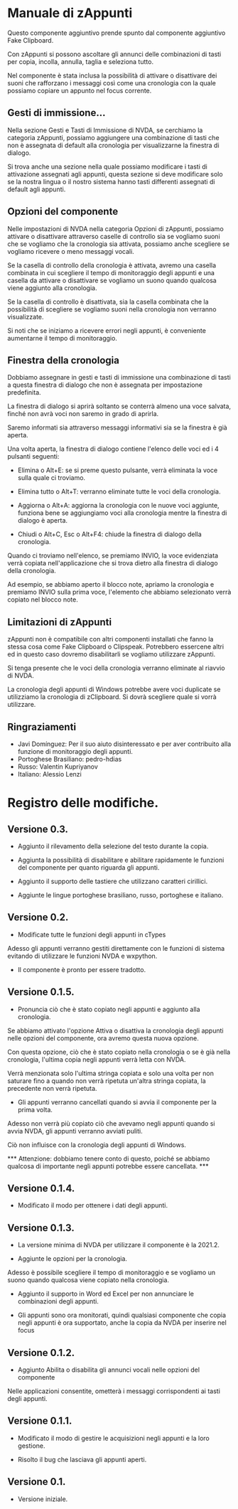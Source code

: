 # Manuale di zAppunti

Questo componente aggiuntivo prende spunto dal componente aggiuntivo Fake Clipboard.

Con zAppunti si possono ascoltare gli annunci delle combinazioni di tasti per copia, incolla, annulla, taglia e seleziona tutto.

Nel componente è stata inclusa la possibilità di attivare o disattivare dei suoni che rafforzano i messaggi così come una cronologia con la quale possiamo copiare un appunto nel focus corrente.

## Gesti di immissione...

Nella sezione Gesti e Tasti di Immissione di NVDA, se cerchiamo la categoria zAppunti, possiamo aggiungere una combinazione di tasti che non è assegnata di default alla cronologia per visualizzarne la finestra di dialogo.

Si trova anche una sezione nella 	quale possiamo modificare i tasti di attivazione assegnati agli appunti, questa sezione si deve modificare solo se la nostra lingua o il nostro sistema hanno tasti differenti assegnati di default agli appunti.

## Opzioni del componente

Nelle impostazioni di NVDA nella categoria Opzioni di zAppunti, possiamo attivare o disattivare attraverso caselle di controllo sia se vogliamo suoni che se vogliamo che la cronologia sia attivata, possiamo anche scegliere se vogliamo ricevere o meno messaggi vocali.

Se la casella di controllo della cronologia è attivata, avremo una casella combinata in cui scegliere il tempo di monitoraggio degli appunti e una casella da attivare o disattivare se vogliamo un suono quando qualcosa viene aggiunto alla cronologia.

Se la casella di controllo è disattivata, sia la casella combinata che la possibilità di scegliere se vogliamo suoni nella cronologia non verranno visualizzate.

Si noti che se iniziamo a ricevere errori negli appunti, è conveniente aumentarne il tempo di monitoraggio.

## Finestra della cronologia

Dobbiamo assegnare in gesti e tasti di immissione una combinazione di tasti a questa finestra di dialogo  che non è assegnata per impostazione predefinita.

La finestra di dialogo si aprirà soltanto se conterrà almeno una voce salvata, finché non avrà voci non saremo in grado di aprirla.

Saremo informati sia attraverso messaggi informativi sia se la finestra è già aperta.

Una volta aperta, la finestra di dialogo contiene l'elenco delle voci ed i 4 pulsanti seguenti:

* Elimina o Alt+E: se si preme questo pulsante, verrà eliminata la voce sulla quale ci troviamo.

* Elimina tutto o Alt+T: verranno eliminate tutte le voci della cronologia.

* Aggiorna o Alt+A: aggiorna la cronologia con le nuove voci aggiunte, funziona bene se aggiungiamo voci alla cronologia mentre la finestra di dialogo è aperta.

* Chiudi o Alt+C, Esc o Alt+F4: chiude la finestra di dialogo della cronologia.

Quando ci troviamo nell'elenco, se premiamo INVIO, la voce evidenziata verrà copiata nell'applicazione che si trova dietro alla finestra di dialogo della cronologia.

Ad esempio, se abbiamo aperto il blocco note, apriamo la cronologia e premiamo INVIO sulla prima voce, l'elemento che abbiamo selezionato verrà copiato nel blocco note.

## Limitazioni di zAppunti

zAppunti non è compatibile con altri componenti installati che fanno la stessa cosa come Fake Clipboard o Clipspeak. Potrebbero essercene altri ed in questo caso dovremo disabilitarli se vogliamo utilizzare zAppunti.

Si tenga presente che le voci della cronologia verranno eliminate al riavvio di NVDA.

La cronologia degli appunti di Windows potrebbe avere voci duplicate se utilizziamo la cronologia di zClipboard. Si dovrà scegliere quale si vorrà utilizzare.

## Ringraziamenti

* Javi Domínguez: Per il suo aiuto disinteressato e per aver contribuito alla funzione di monitoraggio degli appunti.
* Portoghese Brasiliano: pedro-hdias
* Russo: Valentin Kupriyanov
* Italiano: Alessio Lenzi

# Registro delle modifiche.
## Versione 0.3.

* Aggiunto il rilevamento della selezione del testo durante la copia.

* Aggiunta la possibilità di disabilitare e abilitare rapidamente le funzioni del componente per quanto riguarda gli appunti.

* Aggiunto il supporto delle tastiere che utilizzano caratteri cirillici.

* Aggiunte le lingue portoghese brasiliano, russo, portoghese e italiano.

## Versione 0.2.

* Modificate tutte le funzioni degli appunti in cTypes

Adesso gli appunti verranno gestiti direttamente con le funzioni di sistema evitando di utilizzare le funzioni NVDA e wxpython.

* Il componente è pronto per essere tradotto.

## Versione 0.1.5.

* Pronuncia ciò che è stato copiato negli appunti e aggiunto alla cronologia.

Se abbiamo attivato l'opzione Attiva o disattiva la cronologia degli appunti nelle opzioni del componente, ora avremo questa nuova opzione.

Con questa opzione, ciò che è stato copiato nella cronologia o se è già nella cronologia, l'ultima copia negli appunti verrà letta con NVDA.

Verrà menzionata solo l'ultima stringa copiata e solo una volta per non saturare fino a quando non verrà ripetuta un'altra stringa copiata, la precedente non verrà ripetuta.

* Gli appunti verranno cancellati quando si avvia il componente per la prima volta.

Adesso non verrà più copiato ciò che avevamo negli appunti quando si avvia NVDA, gli appunti verranno avviati puliti.

Ciò non influisce con la cronologia degli appunti di Windows.

*** Attenzione: dobbiamo tenere conto di questo, poiché se abbiamo qualcosa di importante negli appunti potrebbe essere cancellata. ***

## Versione 0.1.4.

* Modificato il modo per ottenere i dati degli appunti.

## Versione 0.1.3.

* La versione minima di NVDA per utilizzare il componente è la 2021.2.

* Aggiunte le opzioni per la cronologia.

Adesso è possibile scegliere il tempo di monitoraggio e se vogliamo un suono quando qualcosa viene copiato nella cronologia.

* Aggiunto il supporto in Word ed Excel per non annunciare le combinazioni degli appunti.

* Gli appunti sono ora monitorati, quindi qualsiasi componente che copia negli appunti è ora supportato, anche la copia da NVDA per inserire nel focus

## Versione 0.1.2.

* Aggiunto Abilita o disabilita gli annunci vocali nelle opzioni del componente

Nelle applicazioni consentite, ometterà i messaggi corrispondenti ai tasti degli appunti.

## Versione 0.1.1.

* Modificato il modo di gestire le acquisizioni negli appunti e la loro gestione.

* Risolto il bug che lasciava gli appunti aperti.

## Versione 0.1.

* Versione iniziale.